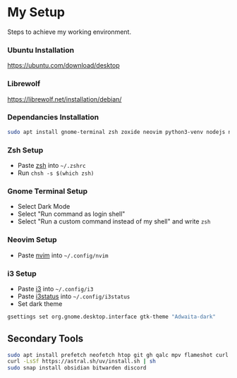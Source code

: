 # My Setup

Steps to achieve my working environment.

### Ubuntu Installation
https://ubuntu.com/download/desktop

### Librewolf
https://librewolf.net/installation/debian/

### Dependancies Installation

```bash
sudo apt install gnome-terminal zsh zoxide neovim python3-venv nodejs npm i3
```

### Zsh Setup

- Paste [zsh](zsh/.zshrc) into `~/.zshrc`
- Run `chsh -s $(which zsh)`

### Gnome Terminal Setup

- Select Dark Mode
- Select "Run command as login shell"
- Select "Run a custom command instead of my shell" and write `zsh`

### Neovim Setup

- Paste [nvim](nvim) into `~/.config/nvim`

### i3 Setup

- Paste [i3](i3/i3) into `~/.config/i3`
- Paste [i3status](i3/i3status) into `~/.config/i3status`
- Set dark theme
```bash
gsettings set org.gnome.desktop.interface gtk-theme "Adwaita-dark"
```

## Secondary Tools

```bash
sudo apt install prefetch neofetch htop git gh qalc mpv flameshot curl tmux gimp ffmpeg feh libreoffice
curl -LsSf https://astral.sh/uv/install.sh | sh
sudo snap install obsidian bitwarden discord
```

